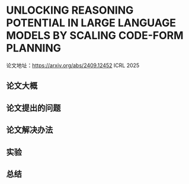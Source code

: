 # UNLOCKING REASONING POTENTIAL IN LARGE LANGUAGE MODELS BY SCALING CODE-FORM PLANNING

论文地址：https://arxiv.org/abs/2409.12452
ICRL 2025


## 论文大概


## 论文提出的问题



## 论文解决办法



## 实验




## 总结

